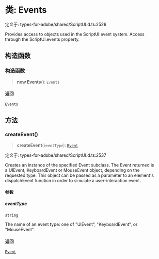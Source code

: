 # 类: Events

定义于: types-for-adobe/shared/ScriptUI.d.ts:2528

Provides access to objects used in the ScriptUI event system.
Access through the ScriptUI.events property.

## 构造函数

### 构造函数

> **new Events**(): `Events`

#### 返回

`Events`

## 方法

### createEvent()

> **createEvent**(`eventType`): [`Event`](Event.md)

定义于: types-for-adobe/shared/ScriptUI.d.ts:2537

Creates an instance of the specified Event subclass.
The Event returned is a UIEvent,
KeyboardEvent or MouseEvent object,
depending on the requested type. This object can be passed as a parameter to an element's dispatchEvent
function in order to simulate a user-interaction event.

#### 参数

##### eventType

`string`

The name of an event type: one of "UIEvent", "KeyboardEvent", or "MouseEvent".

#### 返回

[`Event`](Event.md)
